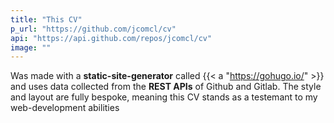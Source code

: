 ```yaml
---
title: "This CV"
p_url: "https://github.com/jcomcl/cv"
api: "https://api.github.com/repos/jcomcl/cv"
image: ""
---
```

Was made with a **static-site-generator** called {{< a "https://gohugo.io/" >}} and uses data collected from the **REST APIs** of Github and Gitlab. The style and layout are fully bespoke, meaning this CV stands as a testemant to my web-development abilities
